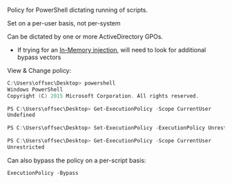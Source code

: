 
Policy for PowerShell dictating running of scripts.  
  
Set on a per-user basis, not per-system  
  
Can be dictated by one or more ActiveDirectory GPOs.  
- If trying for an [In-Memory injection](14.3.1.md), will need to look for additional bypass vectors  
  
  
View & Change policy:  
```powershell
C:\Users\offsec\Desktop> powershell  
Windows PowerShell  
Copyright (C) 2015 Microsoft Corporation. All rights reserved.  
  
PS C:\Users\offsec\Desktop> Get-ExecutionPolicy -Scope CurrentUser  
Undefined  
  
PS C:\Users\offsec\Desktop> Set-ExecutionPolicy -ExecutionPolicy Unrestricted -Scope CurrentUser  
  
PS C:\Users\offsec\Desktop> Get-ExecutionPolicy -Scope CurrentUser  
Unrestricted
```
  
Can also bypass the policy on a per-script basis:  
```powershell
ExecutionPolicy -Bypass
```